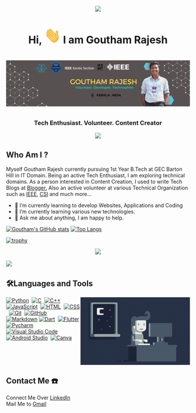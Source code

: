<p align="center">
  <img src="https://raw.githubusercontent.com/Vrindagupta6828/Vrindagupta6828/master/assest/hello.gif"></img>
</p>
<h1 align="center"> Hi, <img src= "https://raw.githubusercontent.com/ptprashanttripathi/ptprashanttripathi/master/hi.gif" width="45px" height="45px"> I am Goutham Rajesh <h1>
<p align="center">
  <img src="Goutham - LinkedIn Banner.png"></img>
</p>
  <h3 align="center"> Tech Enthusiast. Volunteer. Content Creator </h3>
  <p align="center">
    <img src="https://komarev.com/ghpvc/?username=gouthamrajesh&color=lightgrey">
  </p>
  
  <h2> Who Am I ? </h2>
    <p>Myself Goutham Rajesh currently pursuing 1st Year B.Tech at GEC Barton Hill in IT Domain. Being an active Tech Enthusiast, I am exploring technical domains. As a person interested in Content Creation, I used to write Tech Blogs at <a href="https://gouthamrajesh.blogspot.com/">Blogger.</a> Also an active volunteer at various Technical Organization such as <a href="https://ieeegecbh.org/">IEEE</a>, <a href="https://www.csigecbh.in/">CSI</a> and much more...
</p>
<ul>
  <li>🔭 I’m currently learning to develop Websites, Applications and Coding</li>
    <li>🌱 I’m currently learning various new technologies.</li>
      <li>💬 Ask me about anything, I am happy to help.</li>
</ul>
  
[![Goutham's GitHub stats](https://github-readme-stats.vercel.app/api?username=gouthamrajesh&show_icons=true&theme=dark)](https://github.com/gouthamrajesh/github-readme-stats)
[![Top Langs](https://github-readme-stats.vercel.app/api/top-langs/?username=gouthamrajesh&layout=compact)](https://github.com/gouthamrajesh/github-readme-stats)
  
[![trophy](https://github-profile-trophy.vercel.app/?username=gouthamrajesh&theme=onedark)](https://github.com/gouthamrajesh/github-profile-trophy)

  <p align ="center"> 
  <img src="http://github-readme-streak-stats.herokuapp.com?user=gouthamrajesh">
  </p>
  <img src="https://activity-graph.herokuapp.com/graph?username=gouthamrajesh&custom_title=Goutham%20Rajesh's%20Contribution%20Graph&theme=react-dracula">

  
  <h2>🛠Languages and Tools</h2>
  <a target="_blank" rel="noopener noreferrer" href="https://raw.githubusercontent.com/Abhijith14/Abhijith14/master/assets/code.gif"><img alt="Night Coding" src="https://raw.githubusercontent.com/Abhijith14/Abhijith14/master/assets/code.gif" align="right" style="max-width:100%;"></a>
<p><a target="_blank" rel="noopener noreferrer" href="https://camo.githubusercontent.com/1d60a65352c961dc0bc3bfcddb926a34787b47ffced9bcadeaea32962297ef5a/68747470733a2f2f696d672e736869656c64732e696f2f62616467652f2d507974686f6e2d3035313232413f7374796c653d666c6174266c6f676f3d707974686f6e"><img src="https://camo.githubusercontent.com/1d60a65352c961dc0bc3bfcddb926a34787b47ffced9bcadeaea32962297ef5a/68747470733a2f2f696d672e736869656c64732e696f2f62616467652f2d507974686f6e2d3035313232413f7374796c653d666c6174266c6f676f3d707974686f6e" alt="Python" data-canonical-src="https://img.shields.io/badge/-Python-05122A?style=flat&amp;logo=python" style="max-width:100%;"></a>&nbsp;
<a target="_blank" rel="noopener noreferrer" href="https://camo.githubusercontent.com/02660457c8f38de2a1a51406de517602b06521304cb6b07030f5bf8ddef667ea/68747470733a2f2f696d672e736869656c64732e696f2f62616467652f2d432d3035313232413f7374796c653d666c6174266c6f676f3d43266c6f676f436f6c6f723d413842394343"><img src="https://camo.githubusercontent.com/02660457c8f38de2a1a51406de517602b06521304cb6b07030f5bf8ddef667ea/68747470733a2f2f696d672e736869656c64732e696f2f62616467652f2d432d3035313232413f7374796c653d666c6174266c6f676f3d43266c6f676f436f6c6f723d413842394343" alt="C" data-canonical-src="https://img.shields.io/badge/-C-05122A?style=flat&amp;logo=C&amp;logoColor=A8B9CC" style="max-width:100%;"></a>&nbsp;
<a target="_blank" rel="noopener noreferrer" href="https://camo.githubusercontent.com/7d2d9f2c713c8bb81fb97575cb8fbaea86cca12f310356615f2f42c284256396/68747470733a2f2f696d672e736869656c64732e696f2f62616467652f2d432b2b2d3035313232413f7374796c653d666c6174266c6f676f3d43253242253242266c6f676f436f6c6f723d303035393943"><img src="https://camo.githubusercontent.com/7d2d9f2c713c8bb81fb97575cb8fbaea86cca12f310356615f2f42c284256396/68747470733a2f2f696d672e736869656c64732e696f2f62616467652f2d432b2b2d3035313232413f7374796c653d666c6174266c6f676f3d43253242253242266c6f676f436f6c6f723d303035393943" alt="C++" data-canonical-src="https://img.shields.io/badge/-C++-05122A?style=flat&amp;logo=C%2B%2B&amp;logoColor=00599C" style="max-width:100%;"></a>&nbsp;
<a target="_blank" rel="noopener noreferrer" href="https://camo.githubusercontent.com/6e8ce928be6e5866e27140eb0bb25479b52137d75ee0196e7b67c91038a9abc3/68747470733a2f2f696d672e736869656c64732e696f2f62616467652f2d4a6176615363726970742d3035313232413f7374796c653d666c6174266c6f676f3d6a617661736372697074"><img src="https://camo.githubusercontent.com/6e8ce928be6e5866e27140eb0bb25479b52137d75ee0196e7b67c91038a9abc3/68747470733a2f2f696d672e736869656c64732e696f2f62616467652f2d4a6176615363726970742d3035313232413f7374796c653d666c6174266c6f676f3d6a617661736372697074" alt="JavaScript" data-canonical-src="https://img.shields.io/badge/-JavaScript-05122A?style=flat&amp;logo=javascript" style="max-width:100%;"></a>&nbsp;
<a target="_blank" rel="noopener noreferrer" href="https://camo.githubusercontent.com/c8d13e1c596a6726b1da8475a9299fac133f95ef009083b48be01f975a44987e/68747470733a2f2f696d672e736869656c64732e696f2f62616467652f2d48544d4c2d3035313232413f7374796c653d666c6174266c6f676f3d48544d4c35"><img src="https://camo.githubusercontent.com/c8d13e1c596a6726b1da8475a9299fac133f95ef009083b48be01f975a44987e/68747470733a2f2f696d672e736869656c64732e696f2f62616467652f2d48544d4c2d3035313232413f7374796c653d666c6174266c6f676f3d48544d4c35" alt="HTML" data-canonical-src="https://img.shields.io/badge/-HTML-05122A?style=flat&amp;logo=HTML5" style="max-width:100%;"></a>&nbsp;
<a target="_blank" rel="noopener noreferrer" href="https://camo.githubusercontent.com/d738d76484d50c8345c2d01e39364b707285bc7936140858e7909dfe6424efb2/68747470733a2f2f696d672e736869656c64732e696f2f62616467652f2d4353532d3035313232413f7374796c653d666c6174266c6f676f3d43535333266c6f676f436f6c6f723d313537324236"><img src="https://camo.githubusercontent.com/d738d76484d50c8345c2d01e39364b707285bc7936140858e7909dfe6424efb2/68747470733a2f2f696d672e736869656c64732e696f2f62616467652f2d4353532d3035313232413f7374796c653d666c6174266c6f676f3d43535333266c6f676f436f6c6f723d313537324236" alt="CSS" data-canonical-src="https://img.shields.io/badge/-CSS-05122A?style=flat&amp;logo=CSS3&amp;logoColor=1572B6" style="max-width:100%;"></a>&nbsp;
<a target="_blank" rel="noopener noreferrer" href="https://camo.githubusercontent.com/2fc774b6f44efd9ac27316c539e0e94f8e524f872dc5b1c3ef60266a598331bc/68747470733a2f2f696d672e736869656c64732e696f2f62616467652f2d4769742d3035313232413f7374796c653d666c6174266c6f676f3d676974"><img src="https://camo.githubusercontent.com/2fc774b6f44efd9ac27316c539e0e94f8e524f872dc5b1c3ef60266a598331bc/68747470733a2f2f696d672e736869656c64732e696f2f62616467652f2d4769742d3035313232413f7374796c653d666c6174266c6f676f3d676974" alt="Git" data-canonical-src="https://img.shields.io/badge/-Git-05122A?style=flat&amp;logo=git" style="max-width:100%;"></a>&nbsp;
<a target="_blank" rel="noopener noreferrer" href="https://camo.githubusercontent.com/202a58d250ff1d21ee70433e0070b55f8fed747f8883c1750742aa791b1ad871/68747470733a2f2f696d672e736869656c64732e696f2f62616467652f2d4769744875622d3035313232413f7374796c653d666c6174266c6f676f3d676974687562"><img src="https://camo.githubusercontent.com/202a58d250ff1d21ee70433e0070b55f8fed747f8883c1750742aa791b1ad871/68747470733a2f2f696d672e736869656c64732e696f2f62616467652f2d4769744875622d3035313232413f7374796c653d666c6174266c6f676f3d676974687562" alt="GitHub" data-canonical-src="https://img.shields.io/badge/-GitHub-05122A?style=flat&amp;logo=github" style="max-width:100%;"></a>&nbsp;
<a target="_blank" rel="noopener noreferrer" href="https://camo.githubusercontent.com/966a757a009136e1d6dbc91295ace7708f800e0d4060a98f6b32c19e8ce7158d/68747470733a2f2f696d672e736869656c64732e696f2f62616467652f2d4d61726b646f776e2d3035313232413f7374796c653d666c6174266c6f676f3d6d61726b646f776e"><img src="https://camo.githubusercontent.com/966a757a009136e1d6dbc91295ace7708f800e0d4060a98f6b32c19e8ce7158d/68747470733a2f2f696d672e736869656c64732e696f2f62616467652f2d4d61726b646f776e2d3035313232413f7374796c653d666c6174266c6f676f3d6d61726b646f776e" alt="Markdown" data-canonical-src="https://img.shields.io/badge/-Markdown-05122A?style=flat&amp;logo=markdown" style="max-width:100%;"></a>
<a target="_blank" rel="noopener noreferrer" href="https://camo.githubusercontent.com/bc2729c2db25b718e9d274dc1940e97205dcce333bc7bd0a989f406b678fc472/68747470733a2f2f696d672e736869656c64732e696f2f62616467652f2d446172742d3035313232413f7374796c653d666c6174266c6f676f3d44617274266c6f676f436f6c6f723d413842394343"><img src="https://camo.githubusercontent.com/bc2729c2db25b718e9d274dc1940e97205dcce333bc7bd0a989f406b678fc472/68747470733a2f2f696d672e736869656c64732e696f2f62616467652f2d446172742d3035313232413f7374796c653d666c6174266c6f676f3d44617274266c6f676f436f6c6f723d413842394343" alt="Dart" data-canonical-src="https://img.shields.io/badge/-Dart-05122A?style=flat&amp;logo=Dart&amp;logoColor=A8B9CC" style="max-width:100%;"></a>&nbsp;
<a target="_blank" rel="noopener noreferrer" href="https://camo.githubusercontent.com/f5ed6cd31ee17420744e1440a23d283a4c8d35545a6faa40ab120fad8b6df7a1/68747470733a2f2f696d672e736869656c64732e696f2f62616467652f2d466c75747465722d3035313232413f7374796c653d666c6174266c6f676f3d466c7574746572266c6f676f436f6c6f723d413842394343"><img src="https://camo.githubusercontent.com/f5ed6cd31ee17420744e1440a23d283a4c8d35545a6faa40ab120fad8b6df7a1/68747470733a2f2f696d672e736869656c64732e696f2f62616467652f2d466c75747465722d3035313232413f7374796c653d666c6174266c6f676f3d466c7574746572266c6f676f436f6c6f723d413842394343" alt="Flutter" data-canonical-src="https://img.shields.io/badge/-Flutter-05122A?style=flat&amp;logo=Flutter&amp;logoColor=A8B9CC" style="max-width:100%;"></a>&nbsp;
<a target="_blank" rel="noopener noreferrer" href="https://camo.githubusercontent.com/f8fed6b62ba2f9d17d6dd5a60c3922d410d74479448d664231b10a6400ce94f4/68747470733a2f2f696d672e736869656c64732e696f2f62616467652f2d5079636861726d2d3035313232413f7374796c653d666c6174266c6f676f3d5079436861726d266c6f676f436f6c6f723d413842394343"><img src="https://camo.githubusercontent.com/f8fed6b62ba2f9d17d6dd5a60c3922d410d74479448d664231b10a6400ce94f4/68747470733a2f2f696d672e736869656c64732e696f2f62616467652f2d5079636861726d2d3035313232413f7374796c653d666c6174266c6f676f3d5079436861726d266c6f676f436f6c6f723d413842394343" alt="Pycharm" data-canonical-src="https://img.shields.io/badge/-Pycharm-05122A?style=flat&amp;logo=PyCharm&amp;logoColor=A8B9CC" style="max-width:100%;"></a>&nbsp;
<a target="_blank" rel="noopener noreferrer" href="https://camo.githubusercontent.com/dd0c703dfddf6eafce2fda3e17535d54d6829afbbd78feff8dd8f78284222b09/68747470733a2f2f696d672e736869656c64732e696f2f62616467652f2d5653253230436f64652d3035313232413f7374796c653d666c6174266c6f676f3d76697375616c2d73747564696f2d636f6465266c6f676f436f6c6f723d303037414343"><img src="https://camo.githubusercontent.com/dd0c703dfddf6eafce2fda3e17535d54d6829afbbd78feff8dd8f78284222b09/68747470733a2f2f696d672e736869656c64732e696f2f62616467652f2d5653253230436f64652d3035313232413f7374796c653d666c6174266c6f676f3d76697375616c2d73747564696f2d636f6465266c6f676f436f6c6f723d303037414343" alt="Visual Studio Code" data-canonical-src="https://img.shields.io/badge/-VS%20Code-05122A?style=flat&amp;logo=visual-studio-code&amp;logoColor=007ACC" style="max-width:100%;"></a>&nbsp;<br>
<a target="_blank" rel="noopener noreferrer" href="https://camo.githubusercontent.com/ab04cd442d9065c10619a42092a2ca9f3859c8a1ffae6cace0fc6c57cec3b3af/68747470733a2f2f696d672e736869656c64732e696f2f62616467652f2d416e64726f696425323053747564696f2d3035313232413f7374796c653d666c6174266c6f676f3d416e64726f696425323053747564696f"><img src="https://camo.githubusercontent.com/ab04cd442d9065c10619a42092a2ca9f3859c8a1ffae6cace0fc6c57cec3b3af/68747470733a2f2f696d672e736869656c64732e696f2f62616467652f2d416e64726f696425323053747564696f2d3035313232413f7374796c653d666c6174266c6f676f3d416e64726f696425323053747564696f" alt="Android Studio" data-canonical-src="https://img.shields.io/badge/-Android%20Studio-05122A?style=flat&amp;logo=Android%20Studio" style="max-width:100%;"></a>&nbsp;
<a target="_blank" rel="noopener noreferrer" href="https://camo.githubusercontent.com/11c2bd337e38ea1c6930a9faa7726908282c692be9d481f24c29f53915528273/68747470733a2f2f696d672e736869656c64732e696f2f62616467652f2d43616e76612d3035313232413f7374796c653d666c6174266c6f676f3d43616e7661"><img src="https://camo.githubusercontent.com/11c2bd337e38ea1c6930a9faa7726908282c692be9d481f24c29f53915528273/68747470733a2f2f696d672e736869656c64732e696f2f62616467652f2d43616e76612d3035313232413f7374796c653d666c6174266c6f676f3d43616e7661" alt="Canva" data-canonical-src="https://img.shields.io/badge/-Canva-05122A?style=flat&amp;logo=Canva" style="max-width:100%;">
 </a>
</p>
  <br>
  <br>
  <br>
  
  
  <h2>Contact Me ☎️</h2>
  <p>
    Connect Me Over <a href="https://www.linkedin.com/in/goutham-rajesh-b9759117b/">LinkedIn</a>
    <br>
    Mail Me to <a href="mailto:gouthamkannus10@gmail.com"> Gmail </a>
  </p>
    
